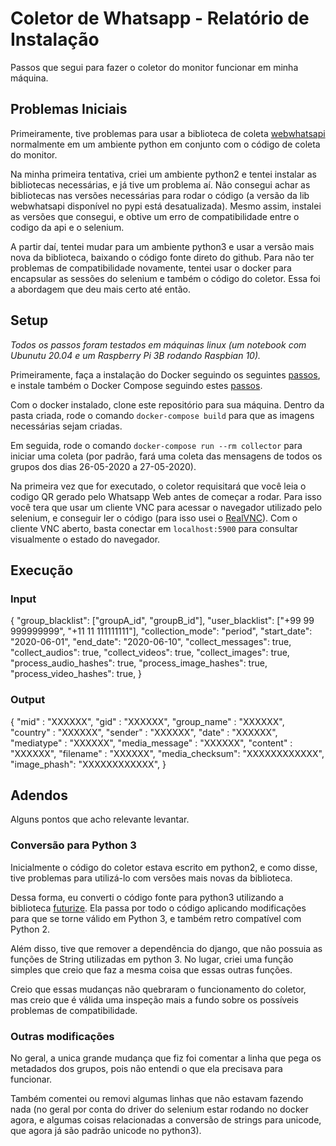 # Coletor de Whatsapp - Relatório de Instalação

Passos que segui para fazer o coletor do monitor funcionar em minha máquina.

## Problemas Iniciais

Primeiramente, tive problemas para usar a biblioteca de coleta [webwhatsapi](https://github.com/mukulhase/WebWhatsapp-Wrapper) normalmente em um ambiente python em conjunto com o código de coleta do monitor. 

Na minha primeira tentativa, criei um ambiente python2 e tentei instalar as bibliotecas necessárias, e já tive um problema aí. Não consegui achar as bibliotecas nas versões necessárias para rodar o código (a versão da lib webwhatsapi disponível no pypi está desatualizada). Mesmo assim, instalei as versões que consegui, e obtive um erro de compatibilidade entre o codigo da  api e o selenium.

A partir daí, tentei mudar para um ambiente python3 e usar a versão mais nova da biblioteca, baixando o código fonte direto do github. Para não ter problemas de compatibilidade novamente, tentei usar o docker para encapsular as sessões do selenium e também o código do coletor. Essa foi a abordagem que deu mais certo até então.

## Setup

*Todos os passos foram testados em máquinas linux (um notebook com Ubunutu 20.04 e um Raspberry Pi 3B rodando Raspbian 10).* 

Primeiramente, faça a instalação do Docker seguindo os seguintes [passos](https://docs.docker.com/engine/install/), e instale também o Docker Compose seguindo estes [passos](https://docs.docker.com/compose/install/). 

Com o docker instalado, clone este repositório para sua máquina. Dentro da pasta criada, rode o comando `docker-compose build` para que as imagens necessárias sejam criadas.

Em seguida, rode o comando `docker-compose run --rm collector` para iniciar uma coleta (por padrão, fará uma coleta das mensagens de todos os grupos dos dias 26-05-2020 a 27-05-2020). 

Na primeira vez que for executado, o coletor requisitará que você leia o codigo QR gerado pelo Whatsapp Web antes de começar a rodar. Para isso você tera que usar um cliente VNC para acessar o navegador utilizado pelo selenium, e conseguir ler o código (para isso usei o [RealVNC](https://www.realvnc.com/en/)). Com o cliente VNC aberto, basta conectar em `localhost:5900` para consultar visualmente o estado do navegador.

## Execução

### Input

{
  "group_blacklist": ["groupA_id", "groupB_id"],
  "user_blacklist": ["+99 99 999999999", "+11 11 111111111"],
  "collection_mode": "period",
  "start_date": "2020-06-01",
  "end_date": "2020-06-10",
  "collect_messages": true,
  "collect_audios": true,
  "collect_videos": true,
  "collect_images": true,
  "process_audio_hashes": true,
  "process_image_hashes": true,
  "process_video_hashes": true,
}

### Output

{
  "mid" : "XXXXXX",
  "gid" : "XXXXXX",
  "group_name" : "XXXXXX",
  "country" : "XXXXXX",
  "sender" : "XXXXXX",
  "date" : "XXXXXX",
  "mediatype" : "XXXXXX",
  "media_message" : "XXXXXX",
  "content" : "XXXXXX",
  "filename" : "XXXXXX",
  "media_checksum": "XXXXXXXXXXXX",
  "image_phash": "XXXXXXXXXXXX",
}


## Adendos

Alguns pontos que acho relevante levantar.

### Conversão para Python 3

Inicialmente o código do coletor estava escrito em python2, e como disse, tive problemas para utilizá-lo com versões mais novas da biblioteca. 

Dessa forma, eu converti o código fonte para python3 utilizando a biblioteca [futurize](https://python-future.org/futurize.html). Ela passa por todo o código aplicando modificações para que se torne válido em Python 3, e também retro compatível com Python 2.

Além disso, tive que remover a dependência do django, que não possuia as funções de String utilizadas em python 3. No lugar, criei uma função simples que creio que faz a mesma coisa que essas outras funções. 

Creio que essas mudanças não quebraram o funcionamento do coletor, mas creio que é válida uma inspeção mais a fundo sobre os possíveis problemas de compatibilidade.

### Outras modificações

No geral, a unica grande mudança que fiz foi comentar a linha que pega os metadados dos grupos, pois não entendi o que ela precisava para funcionar.

Também comentei ou removi algumas linhas que não estavam fazendo nada (no geral por conta do driver do selenium estar rodando no docker agora, e algumas coisas relacionadas a conversão de strings para unicode, que agora já são padrão unicode no python3).




